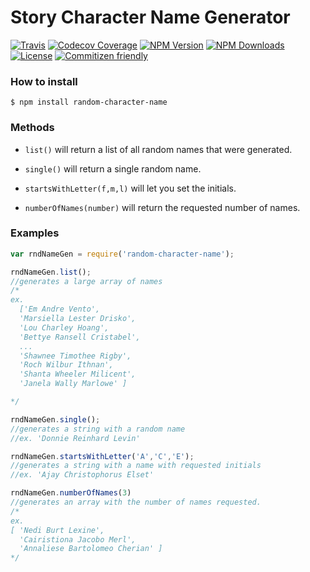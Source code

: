 # Story Character Name Generator

[![Travis](https://img.shields.io/travis/jmichelin/characternamegenerator.svg?style=flat)](https://travis-ci.org/jmichelin/characternamegenerator)
[![Codecov Coverage](https://img.shields.io/codecov/c/github/jmichelin/characternamegenerator.svg?style=flat)](https://codecov.io/gh/jmichelin/characternamegenerator)
[![NPM Version](https://img.shields.io/npm/v/random-character-name.svg?style=flat)](https://github.com/jmichelin/characternamegenerator)
[![NPM Downloads](https://img.shields.io/npm/dm/random-character-name.svg?style=flat)](https://www.npmjs.com/package/random-character-name)
[![License](https://img.shields.io/npm/l/random-character-name.svg?style=flat)](http://spdx.org/licenses/MIT)
[![Commitizen friendly](https://img.shields.io/badge/commitizen-friendly-brightgreen.svg)](http://commitizen.github.io/cz-cli/)

### How to install
`$ npm install random-character-name`

### Methods

*   `list()` will return a list of all random names that were generated.

*   `single()` will return a single random name.

*   `startsWithLetter(f,m,l)` will let you set the initials.

*   `numberOfNames(number)` will return the requested number of names.

### Examples

```javascript
var rndNameGen = require('random-character-name');

rndNameGen.list();
//generates a large array of names
/*
ex.
  ['Em Andre Vento',
  'Marsiella Lester Drisko',
  'Lou Charley Hoang',
  'Bettye Ransell Cristabel',
  ...
  'Shawnee Timothee Rigby',
  'Roch Wilbur Ithnan',
  'Shanta Wheeler Milicent',
  'Janela Wally Marlowe' ]

*/

rndNameGen.single();
//generates a string with a random name
//ex. 'Donnie Reinhard Levin'

rndNameGen.startsWithLetter('A','C','E');
//generates a string with a name with requested initials
//ex. 'Ajay Christophorus Elset'

rndNameGen.numberOfNames(3)
//generates an array with the number of names requested.
/*
ex.
[ 'Nedi Burt Lexine',
  'Cairistiona Jacobo Merl',
  'Annaliese Bartolomeo Cherian' ]
*/
```
